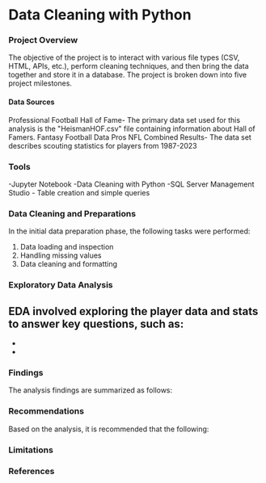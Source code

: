 # Data Cleaning with Python

### Project Overview
The objective of the project is to interact with various file types (CSV, HTML, APIs, etc.), perform cleaning techniques, and then bring the data together and store it in a database. The project is broken down into five project milestones.

#### Data Sources
Professional Football Hall of Fame- The primary data set used for this analysis is the "HeismanHOF.csv" file containing information about Hall of Famers. 
Fantasy Football Data Pros
NFL Combined Results- The data set describes scouting statistics for players from 1987-2023


### Tools
  -Jupyter Notebook -Data Cleaning with Python
  -SQL Server Management Studio - Table creation and simple queries

### Data Cleaning and Preparations
In the initial data preparation phase, the following tasks were performed:
1. Data loading and inspection
2. Handling missing values
3. Data cleaning and formatting

### Exploratory Data Analysis
EDA involved exploring the player data and stats to answer key questions, such as:
  -
  -
  -

### Findings
The analysis findings are summarized as follows:


### Recommendations
Based on the analysis, it is recommended that the following:

### Limitations

### References




   






